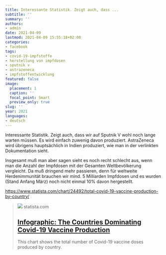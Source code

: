 ```yaml
---
title: Interessante Statistik. Zeigt auch, dass ...
subtitle: ''
summary: ''
authors:
- admin
date: 2021-04-09
lastmod: 2021-04-09 15:55:18+02:00
categories:
- facebook
tags:
- covid-19-impfstoffe
- herstellung von impfdosen
- sputnik v
- astrazeneca
- impfstoffentwicklung
featured: false
image:
  placement: 1
  caption: ''
  focal_point: Smart
  preview_only: true
slug: ''
year: 2021
languages:
- deutsch
---
```


Interessante Statistik. Zeigt auch, dass wir auf Sputnik V wohl noch lange warten müssen. Es wird einfach zuwenig davon produziert. AstraZeneca wird übrigens hauptsächlich in Indien produziert, wie man in der verlinkten Dokumentation sieht. 

Insgesamt muß man aber sagen sieht es noch recht schlecht aus, wenn man die Anzahl der Impfdosen mit der Gesamten Weltbevölkerung vergleicht. Da muß dringend mehr passieren, denn für weltweite Herdenimmunität brauchen wir mind. 5 Milliarden Impfdosen und es wurden (Stand Anfang März) noch nicht einmal 10% davon hergestellt. 

https://www.statista.com/chart/24492/total-covid-19-vaccine-production-by-country/
> [![](http://cdn.statcdn.com/Infographic/images/normal/24492.jpeg)](https://www.statista.com/chart/24492/total-covid-19-vaccine-production-by-country/)
> statista.com
> ## [Infographic: The Countries Dominating Covid-19 Vaccine Production](https://www.statista.com/chart/24492/total-covid-19-vaccine-production-by-country/)
>
>This chart shows the total number of Covid-19 vaccine doses produced by country.